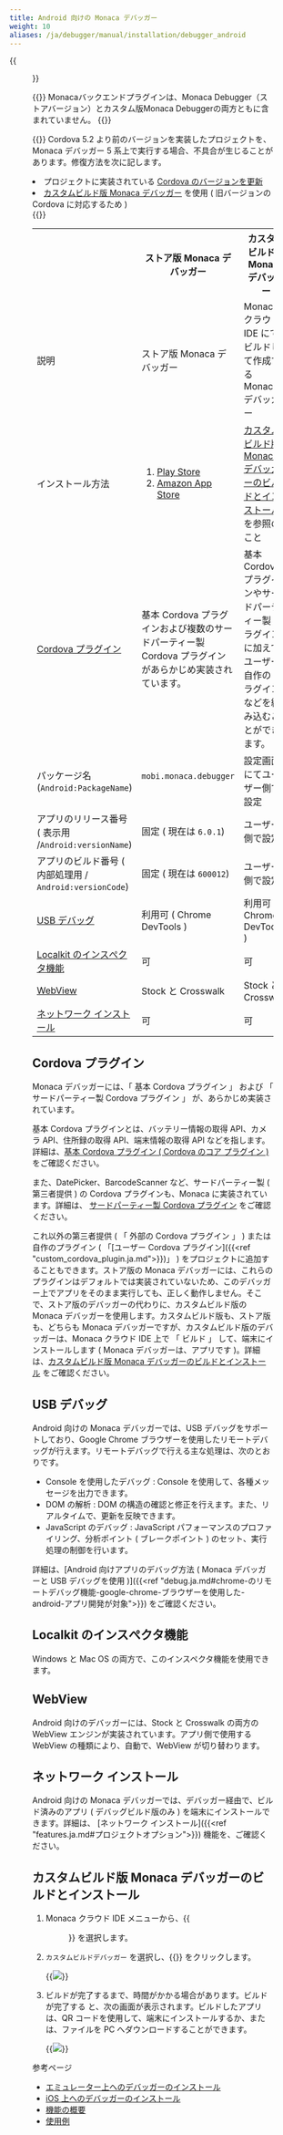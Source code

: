```yaml
---
title: Android 向けの Monaca デバッガー
weight: 10
aliases: /ja/debugger/manual/installation/debugger_android
---
```


{{<figure src="/images/debugger/manual/installation/debugger_android/3.png" title="Android 向けの Monaca デバッガー" width="300">}}  
 

{{<note>}}
Monacaバックエンドプラグインは、Monaca
Debugger（ストアバージョン）とカスタム版Monaca
Debuggerの両方ともに含まれていません。
{{</note>}}

{{<note>}}
    Cordova 5.2 より前のバージョンを実装したプロジェクトを、Monaca デバッガー 5 系上で実行する場合、不具合が生じることがあります。修復方法を次に記します。
    <li>プロジェクトに実装されている <a href="/ja/products_guide/monaca_ide/dependencies/cordova_plugin/#cordova-のバージョン変更">Cordova のバージョンを更新</a></li>
    <li><a href="#カスタムビルド版-monaca-デバッガーのビルドとインストール">カスタムビルド版 Monaca デバッガー</a> を使用 ( 旧バージョンの Cordova に対応するため )</li>
{{</note>}}

<table class="small">
    <tr>
        <th width="25%"></th>
        <th>ストア版 Monaca デバッガー</th>
        <th>カスタムビルド版Monacaデバッガー</th>
    </tr>
    <tr>
        <td>説明</td>
        <td>ストア版 Monaca デバッガー</td>
        <td>Monaca クラウド IDE にて、ビルドして作成する Monaca デバッガー</td>
    </tr>
    <tr>
        <td>インストール方法</td>
        <td>
            <ol>
                <li><a href="https://play.google.com/store/apps/details?id=mobi.monaca.debugger&hl=ja">Play Store</a></li>
                <li><a href="http://www.amazon.com/Asial-Corporation-Monaca-Debugger/dp/B00H1M1518">Amazon App Store</a></li>
            </ol>
        </td>
        <td><a href="#カスタムビルド版-monaca-デバッガーのビルドとインストール">カスタムビルド版 Monaca デバッガーのビルドとインストール</a> を参照のこと</td>
    </tr>
        <tr>
        <td><a href="#cordova-プラグイン">Cordova プラグイン</a></td>
        <td>基本 Cordova プラグインおよび複数のサードパーティー製 Cordova プラグインがあらかじめ実装されています。</td>
        <td>基本 Cordova プラグインやサードパーティー製 プラグインに加えて、ユーザー自作の プラグインなどを組み込むことができます。</td>
    </tr>
    <tr>
        <td>パッケージ名 (<code>Android:PackageName</code>)</td>
        <td><code>mobi.monaca.debugger</code</td>
        <td>設定画面にてユーザー側で設定</td>
    </tr>
        <tr>
        <td>アプリのリリース番号 ( 表示用 /<code>Android:versionName</code>)</td>
        <td>固定 ( 現在は <code>6.0.1</code>)</td>
        <td>ユーザー側で設定</td>
    </tr>
    <tr>
        <td>アプリのビルド番号 ( 内部処理用 / <code>Android:versionCode</code>)</td>
        <td>固定 ( 現在は <code>600012</code>)</td>
        <td>ユーザー側で設定</td>
    </tr>
        <tr>
        <td><a href="#usb-デバッグ">USB デバッグ</a></td>
        <td>利用可 ( Chrome DevTools )</td>
        <td>利用可 ( Chrome DevTools )</td>
    </tr>
    <tr>
        <td><a href="#localkit-のインスぺクタ機能">Localkit のインスぺクタ機能</a></td>
        <td>可</td>
        <td>可</td>
    </tr>
    <tr>
        <td><a href="#webview">WebView</a></td>
        <td>Stock と Crosswalk</td>
        <td>Stock と Crosswalk</td>
    </tr>
    <tr>
        <td><a href="#ネットワーク-インストール">ネットワーク インストール</a></td>
        <td>可</td>
        <td>可</td>
    </tr>
</table>

## Cordova プラグイン

Monaca デバッガーには、「 基本 Cordova プラグイン 」 および 「
サードパーティー製 Cordova プラグイン 」
が、あらかじめ実装されています。

基本 Cordova プラグインとは、バッテリー情報の取得 API、カメラ
API、住所録の取得 API、端末情報の取得 API
などを指します。詳細は、[基本 Cordova プラグイン ( Cordova のコア プラグイン )](/ja/reference/cordova_6.5) をご確認ください。

また、DatePicker、BarcodeScanner など、サードパーティー製 ( 第三者提供 )
の Cordova プラグインも、Monaca に実装されています。詳細は、
[サードパーティー製 Cordova プラグイン](/ja/reference/third_party_phonegap) をご確認ください。

これ以外の第三者提供 ( 「 外部の Cordova プラグイン 」 )
または自作のプラグイン ( 「[ユーザー Cordova プラグイン]({{<ref "custom_cordova_plugin.ja.md">}})」 )
をプロジェクトに追加することもできます。ストア版の Monaca
デバッガーには、これらのプラグインはデフォルトでは実装されていないため、このデバッガー上でアプリをそのまま実行しても、正しく動作しません。そこで、ストア版のデバッガーの代わりに、カスタムビルド版の
Monaca デバッガーを使用します。カスタムビルド版も、ストア版も、どちらも
Monaca デバッガーですが、カスタムビルド版のデバッガーは、Monaca クラウド
IDE 上で 「 ビルド 」 して、端末にインストールします ( Monaca
デバッガーは、アプリです )。詳細は、[カスタムビルド版 Monaca デバッガーのビルドとインストール](#カスタムビルド版-monaca-デバッガーのビルドとインストール)
をご確認ください。

## USB デバッグ

Android 向けの Monaca デバッガーでは、USB
デバッグをサポートしており、Google Chrome
ブラウザーを使用したリモートデバッグが行えます。リモートデバッグで行える主な処理は、次のとおりです。

-   Console を使用したデバッグ : Console
    を使用して、各種メッセージを出力できます。
-   DOM の解析 : DOM
    の構造の確認と修正を行えます。また、リアルタイムで、更新を反映できます。
-   JavaScript のデバッグ : JavaScript
    パフォーマンスのプロファイリング、分析ポイント ( ブレークポイント )
    のセット、実行処理の制御を行います。

詳細は、[Android 向けアプリのデバッグ方法 ( Monaca デバッガーと USB デバッグを使用 )]({{<ref "debug.ja.md#chrome-のリモートデバッグ機能-google-chrome-ブラウザーを使用した-android-アプリ開発が対象">}})
をご確認ください。

## Localkit のインスぺクタ機能

Windows と Mac OS の両方で、このインスペクタ機能を使用できます。

## WebView

Android 向けのデバッガーには、Stock と Crosswalk の両方の WebView
エンジンが実装されています。アプリ側で使用する WebView
の種類により、自動で、WebView が切り替わります。

## ネットワーク インストール

Android 向けの Monaca
デバッガーでは、デバッガー経由で、ビルド済みのアプリ (
デバッグビルド版のみ ) を端末にインストールできます。詳細は、
[ネットワーク インストール]({{<ref "features.ja.md#プロジェクトオプション">}})
機能を、ご確認ください。

## カスタムビルド版 Monaca デバッガーのビルドとインストール

1.  Monaca クラウド IDE メニューから、{{<menu menu1="ビルド" menu2="Androidアプリのビルド">}} を選択します。

2. `カスタムビルドデバッガー` を選択し、{{<guilabel name="ビルドを開始する">}} をクリックします。

    {{<img src="/images/debugger/manual/installation/debugger_android/start_build.png">}}  

3.  ビルドが完了するまで、時間がかかる場合があります。ビルドが完了する  と、次の画面が表示されます。ビルドしたアプリは、QR コードを使用して、端末にインストールするか、または、ファイルを PC へダウンロードすることができます。

    {{<img src="/images/debugger/manual/installation/debugger_android/result.png">}}  

参考ページ

- [エミュレーター上へのデバッガーのインストール](../debugger_emulator)
- [iOS 上へのデバッガーのインストール](../debugger_ios)
- [機能の概要](../../features)
- [使用例](../../debug)